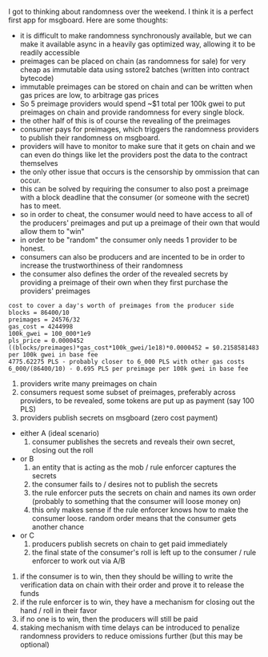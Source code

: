 I got to thinking about randomness over the weekend. I think it is a perfect first app for msgboard. Here are some thoughts:

* it is difficult to make randomness synchronously available, but we can make it available async in a heavily gas optimized way, allowing it to be readily accessible
* preimages can be placed on chain (as randomness for sale) for very cheap as immutable data using sstore2 batches (written into contract bytecode)
* immutable preimages can be stored on chain and can be written when gas prices are low, to arbitrage gas prices
* So 5 preimage providers would spend ~$1 total per 100k gwei to put preimages on chain and provide randomness for every single block.
* the other half of this is of course the revealing of the preimages
* consumer pays for preimages, which triggers the randomness providers to publish their randomness on msgboard.
* providers will have to monitor to make sure that it gets on chain and we can even do things like let the providers post the data to the contract themselves
* the only other issue that occurs is the censorship by ommission that can occur.
* this can be solved by requiring the consumer to also post a preimage with a block deadline that the consumer (or someone with the secret) has to meet.
* so in order to cheat, the consumer would need to have access to all of the producers' preimages and put up a preimage of their own that would allow them to "win"
* in order to be "random" the consumer only needs 1 provider to be honest.
* consumers can also be producers and are incented to be in order to increase the trustworthiness of their randomness
* the consumer also defines the order of the revealed secrets by providing a preimage of their own when they first purchase the providers' preimages

```
cost to cover a day's worth of preimages from the producer side
blocks = 86400/10
preimages = 24576/32
gas_cost = 4244998
100k_gwei = 100_000*1e9
pls_price = 0.0000452
((blocks/preimages)*gas_cost*100k_gwei/1e18)*0.0000452 = $0.2158581483 per 100k gwei in base fee
4775.62275 PLS - probably closer to 6_000 PLS with other gas costs
6_000/(86400/10) - 0.695 PLS per preimage per 100k gwei in base fee
```

1) providers write many preimages on chain
1) consumers request some subset of preimages, preferably across providers, to be revealed, some tokens are put up as payment (say 100 PLS)
1) providers publish secrets on msgboard (zero cost payment)
  - either A (ideal scenario)
    1) consumer publishes the secrets and reveals their own secret, closing out the roll
  - or B
    1) an entity that is acting as the mob / rule enforcer captures the secrets
    1) the consumer fails to / desires not to publish the secrets
    1) the rule enforcer puts the secrets on chain and names its own order (probably to something that the consumer will loose money on)
    1) this only makes sense if the rule enforcer knows how to make the consumer loose. random order means that the consumer gets another chance
  - or C
    1) producers publish secrets on chain to get paid immediately
    1) the final state of the consumer's roll is left up to the consumer / rule enforcer to work out via A/B

1) if the consumer is to win, then they should be willing to write the verification data on chain with their order and prove it to release the funds
1) if the rule enforcer is to win, they have a mechanism for closing out the hand / roll in their favor
1) if no one is to win, then the producers will still be paid
1) staking mechanism with time delays can be introduced to penalize randomness providers to reduce omissions further (but this may be optional)
